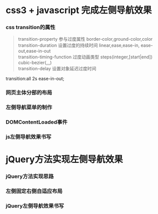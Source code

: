 # css3 + javascript 完成左侧导航效果

### css transition的属性

>transition-property  参与过度属性  border-color,ground-color,color  
>transition-duration  设置过度的持续时间  linear,ease,ease-in, ease-out,ease-in-out  
>transition-timing-function  过度动画类型  steps(integer,[start|end])  cubic-bezier(<number>,<number>,<number>,<number>)  
>transition-delay  设置对象延迟过度时间  

transition:all 2s ease-in-out;

### 网页主体分部的布局
### 左侧导航菜单的制作
### DOMContentLoaded事件
### js左侧导航效果书写

# jQuery方法实现左侧导航效果

### jQuery方法实现思路
### 左侧固定右侧自适应布局
### jQuery左侧导航效果书写
